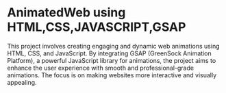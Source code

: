 ﻿# AnimatedWeb using HTML,CSS,JAVASCRIPT,GSAP 
 This project involves creating engaging and dynamic web animations using HTML, CSS, and JavaScript. By integrating GSAP (GreenSock Animation Platform), a powerful JavaScript library for animations, the project aims to enhance the user experience with smooth and professional-grade animations. The focus is on making websites more interactive and visually appealing.
